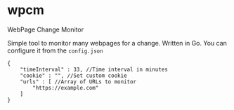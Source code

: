 # wpcm
WebPage Change Monitor

Simple tool to monitor many webpages for a change.
Written in Go.
You can configure it from the `config.json`

```
{
    "timeInterval" : 33, //Time interval in minutes
    "cookie" : "", //Set custom cookie
    "urls" : [ //Array of URLs to monitor
        "https://example.com"
    ]
}
```
